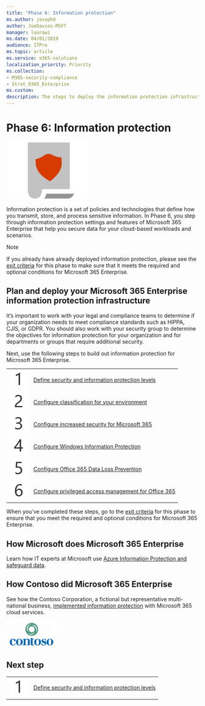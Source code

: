 ```yaml
---
title: "Phase 6: Information protection"
ms.author: josephd
author: JoeDavies-MSFT
manager: laurawi
ms.date: 04/01/2019
audience: ITPro
ms.topic: article
ms.service: o365-solutions
localization_priority: Priority
ms.collection: 
- M365-security-compliance
- Strat_O365_Enterprise
ms.custom:
description: The steps to deploy the information protection infrastructure for Microsoft 365 Enterprise.
---
```


# Phase 6: Information protection

![](./media/deploy-foundation-infrastructure/infoprotection_icon.png)

Information protection is a set of policies and technologies that define how you transmit, store, and process sensitive information. In Phase 6, you step through information protection settings and features of Microsoft 365 Enterprise that help you secure data for your cloud-based workloads and scenarios.

>[!Note]
>If you already have already deployed information protection, please see the [exit criteria](infoprotect-exit-criteria.md) for this phase to make sure that it meets the required and optional conditions for Microsoft 365 Enterprise.
>

## Plan and deploy your Microsoft 365 Enterprise information protection infrastructure 

It’s important to work with your legal and compliance teams to determine if your organization needs to meet compliance standards such as HIPPA, CJIS, or GDPR. You should also work with your security group to determine the objectives for information protection for your organization and for departments or groups that require additional security.

Next, use the following steps to build out information protection for Microsoft 365 Enterprise.

|||
|:-------|:-----|
|![](./media/stepnumbers/Step1.png)|[Define security and information protection levels](infoprotect-define-sec-infoprotect-levels.md)|
|![](./media/stepnumbers/Step2.png)|[Configure classification for your environment](infoprotect-configure-classification.md)|
|![](./media/stepnumbers/Step3.png)|[Configure increased security for Microsoft 365](infoprotect-configure-increased-security-office-365.md)|
|![](./media/stepnumbers/Step4.png)|[Configure Windows Information Protection](infoprotect-deploy-windows-information-protection.md)|
|![](./media/stepnumbers/Step5.png)|[Configure Office 365 Data Loss Prevention](infoprotect-data-loss-prevention.md)|
|![](./media/stepnumbers/Step6.png)|[Configure privileged access management for Office 365](infoprotect-configure-privileged-access-management.md)|


When you've completed these steps, go to the [exit criteria](infoprotect-exit-criteria.md) for this phase to ensure that you meet the required and optional conditions for Microsoft 365 Enterprise.

## How Microsoft does Microsoft 365 Enterprise

Learn how IT experts at Microsoft use [Azure Information Protection and safeguard data](https://www.microsoft.com/en-us/itshowcase/deploying-and-managing-microsoft-365#primaryR9).

## How Contoso did Microsoft 365 Enterprise

See how the Contoso Corporation, a fictional but representative multi-national business, [implemented information protection](contoso-info-protect.md) with Microsoft 365 cloud services.

![](./media/contoso-overview/contoso-icon.png)

## Next step

|||
|:-------|:-----|
|![](./media/stepnumbers/Step1.png)|[Define security and information protection levels](infoprotect-define-sec-infoprotect-levels.md)|

